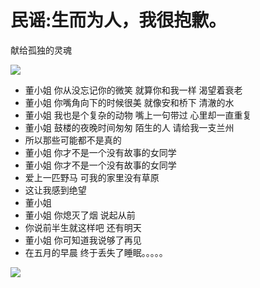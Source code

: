 <html lang="zh-cn">
  <head>
    <meta charset=“utf-8"/>
    <title>块级元素 行内元素示例</title>
  </head>
  <body>
    <h1>民谣:生而为人，我很抱歉。</h1>
    <p title="a gentle reminder">献给孤独的灵魂</p>
<img src="https://timgsa.baidu.com/timg?image&quality=80&size=b9999_10000&sec=1602351522974&di=644f37d1cf292a537cfb9c4e82796a5c&imgtype=0&src=http%3A%2F%2Fy2.ifengimg.com%2F393e030b23465ba7%2F2013%2F0807%2Frdn_5201ac8ce479b.jpg"/>                                
    <ul id="purases">
        <li>董小姐 你从没忘记你的微笑 就算你和我一样 渴望着衰老</li>
        <li>董小姐 你嘴角向下的时候很美 就像安和桥下 清澈的水</li>
        <li>董小姐 我也是个复杂的动物 嘴上一句带过 心里却一直重复</li>
        <li>董小姐 鼓楼的夜晚时间匆匆 陌生的人 请给我一支兰州</li> 
        <li> 所以那些可能都不是真的</li> 
        <li>董小姐 你才不是一个没有故事的女同学</li> 
        <li> 董小姐 你才不是一个没有故事的女同学</li> 
        <li> 爱上一匹野马 可我的家里没有草原</li> 
        <li>这让我感到绝望</li>
        <li>董小姐</li>
        <li> 董小姐 你熄灭了烟 说起从前 </li>
        <li> 你说前半生就这样吧 还有明天</li>
        <li> 董小姐 你可知道我说够了再见</li>
        <li> 在五月的早晨 终于丢失了睡眠。。。。。</li>
    </ul>
    <img src="https://ss1.bdstatic.com/70cFvXSh_Q1YnxGkpoWK1HF6hhy/it/u=4164080045,312053598&fm=26&gp=0.jpg"/>                
     </body>
</html> 
